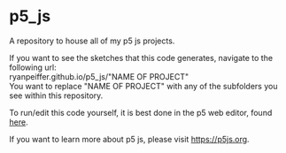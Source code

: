 # p5_js
A repository to house all of my p5 js projects.

If you want to see the sketches that this code generates, navigate to the following url:  
ryanpeiffer.github.io/p5_js/"NAME OF PROJECT"  
You want to replace "NAME OF PROJECT" with any of the subfolders you see within this repository.

To run/edit this code yourself, it is best done in the p5 web editor, found [here](https://editor.p5js.org/).

If you want to learn more about p5 js, please visit https://p5js.org.
